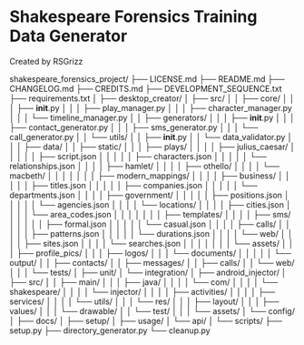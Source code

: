 # Shakespeare Forensics Training Data Generator

Created by RSGrizz

shakespeare_forensics_project/
├── LICENSE.md
├── README.md
├── CHANGELOG.md
├── CREDITS.md
├── DEVELOPMENT_SEQUENCE.txt
├── requirements.txt
│
├── desktop_creator/
│   ├── src/
│   │   ├── core/
│   │   │   ├── __init__.py
│   │   │   ├── play_manager.py
│   │   │   ├── character_manager.py
│   │   │   └── timeline_manager.py
│   │   ├── generators/
│   │   │   ├── __init__.py
│   │   │   ├── contact_generator.py
│   │   │   ├── sms_generator.py
│   │   │   └── call_generator.py
│   │   └── utils/
│   │       ├── __init__.py
│   │       └── data_validator.py
│   │
│   ├── data/
│   │   ├── static/
│   │   │   ├── plays/
│   │   │   │   ├── julius_caesar/
│   │   │   │   │   ├── script.json
│   │   │   │   │   ├── characters.json
│   │   │   │   │   └── relationships.json
│   │   │   │   ├── hamlet/
│   │   │   │   ├── othello/
│   │   │   │   └── macbeth/
│   │   │   │
│   │   │   ├── modern_mappings/
│   │   │   │   ├── business/
│   │   │   │   │   ├── titles.json
│   │   │   │   │   ├── companies.json
│   │   │   │   │   └── departments.json
│   │   │   │   ├── government/
│   │   │   │   │   ├── positions.json
│   │   │   │   │   └── agencies.json
│   │   │   │   └── locations/
│   │   │   │       ├── cities.json
│   │   │   │       └── area_codes.json
│   │   │   │
│   │   │   ├── templates/
│   │   │   │   ├── sms/
│   │   │   │   │   ├── formal.json
│   │   │   │   │   └── casual.json
│   │   │   │   ├── calls/
│   │   │   │   │   ├── patterns.json
│   │   │   │   │   └── durations.json
│   │   │   │   └── web/
│   │   │   │       ├── sites.json
│   │   │   │       └── searches.json
│   │   │   │
│   │   │   └── assets/
│   │   │       ├── profile_pics/
│   │   │       ├── logos/
│   │   │       └── documents/
│   │   │
│   │   └── output/
│   │       ├── contacts/
│   │       ├── messages/
│   │       ├── calls/
│   │       └── web/
│   │
│   └── tests/
│       ├── unit/
│       └── integration/
│
├── android_injector/
│   ├── src/
│   │   ├── main/
│   │   │   ├── java/
│   │   │   │   └── com/
│   │   │   │       └── shakespeare/
│   │   │   │           └── injector/
│   │   │   │               ├── activities/
│   │   │   │               ├── services/
│   │   │   │               └── utils/
│   │   │   └── res/
│   │   │       ├── layout/
│   │   │       ├── values/
│   │   │       └── drawable/
│   │   └── test/
│   │
│   └── assets/
│       └── config/
│
├── docs/
│   ├── setup/
│   ├── usage/
│   └── api/
│
└── scripts/
    ├── setup.py
    ├── directory_generator.py
    └── cleanup.py
